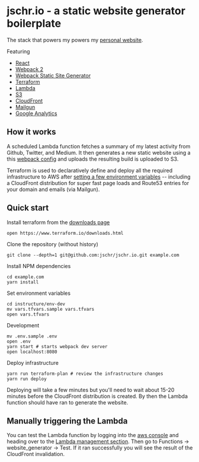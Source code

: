 # jschr.io - a static website generator boilerplate

The stack that powers my powers my [personal website](http://jschr.io).

Featuring

 * [React](https://facebook.github.io/react/)
 * [Webpack 2](https://webpack.js.org/)
 * [Webpack Static Site Generator](https://github.com/markdalgleish/static-site-generator-webpack-plugin)
 * [Terraform](https://www.terraform.io/)
 * [Lambda](https://aws.amazon.com/lambda/)
 * [S3](https://aws.amazon.com/s3/)
 * [CloudFront](https://aws.amazon.com/cloudfront/)
 * [Mailgun](https://www.mailgun.com/)
 * [Google Analytics](https://www.google.com/analytics/)

 ## How it works

A scheduled Lambda function fetches a summary of my latest activity from Github, Twitter, and Medium. It then generates a new static website using a this [webpack config](app/webpack.config.ts) and uploads the resulting build is uploaded to S3.

Terraform is used to declaratively define and deploy all the required infrastructure to AWS after [setting a few environment variables](infrastructure/env-dev/vars.tf.sample) -- including a CloudFront distribution for super fast page loads and Route53 entries for your domain and emails (via Mailgun).

## Quick start

Install terraform from the [downloads page](https://www.terraform.io/downloads.html)
```
open https://www.terraform.io/downloads.html
```

Clone the repository (without history)
```
git clone --depth=1 git@github.com:jschr/jschr.io.git example.com
```

Install NPM dependencies
```
cd example.com
yarn install
```

Set environment variables
```
cd instructure/env-dev
mv vars.tfvars.sample vars.tfvars
open vars.tfvars
```

Development
```
mv .env.sample .env
open .env
yarn start # starts webpack dev server
open localhost:8080
```

Deploy infrastructure
```
yarn run terraform-plan # review the infrastructure changes
yarn run deploy
```

Deploying will take a few minutes but you'll need to wait about 15-20 minutes before the CloudFront distribution is created. By then the Lambda function should have ran to generate the website.

## Manually triggering the Lambda
You can test the Lambda function by logging into the [aws console](http://console.aws.amazon.com) and heading over to the [Lambda management section](https://console.aws.amazon.com/lambda). Then go to Functions -> website_generator -> Test. If it ran successfully you will see the result of the CloudFront invalidation.



